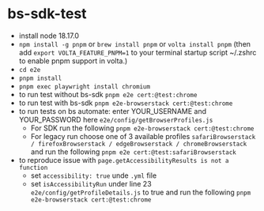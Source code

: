 # bs-sdk-test

-  install node 18.17.0
- `npm install -g pnpm` or `brew install pnpm` or `volta install pnpm` (then add `export VOLTA_FEATURE_PNPM=1` to your terminal startup script ~/.zshrc to enable pnpm support in volta.)
- `cd e2e`
- `pnpm install`
- `pnpm exec playwright install chromium`
- to run test without bs-sdk `pnpm e2e cert:@test:chrome`
- to run test with bs-sdk `pnpm e2e-browserstack cert:@test:chrome`
- to run tests on bs automate:
    enter YOUR_USERNAME and YOUR_PASSWORD here `e2e/config/getBrowserProfiles.js`
    - For SDK run the following `pnpm e2e-browserstack cert:@test:chrome`
    - For legacy run choose one of 3 available profiles `safariBrowserstack / firefoxBrowserstack / edgeBrowserstack / chromeBrowserstack` and run the following `pnpm e2e cert:@test:safariBrowserstack`
- to reproduce issue with `page.getAccessibilityResults is not a function`
    - set `accessibility: true` unde `.yml` file
    - set `isAccessibilityRun` under line 23 `e2e/config/getProfileDetails.js` to true and run the following `pnpm e2e-browserstack cert:@test:chrome`
